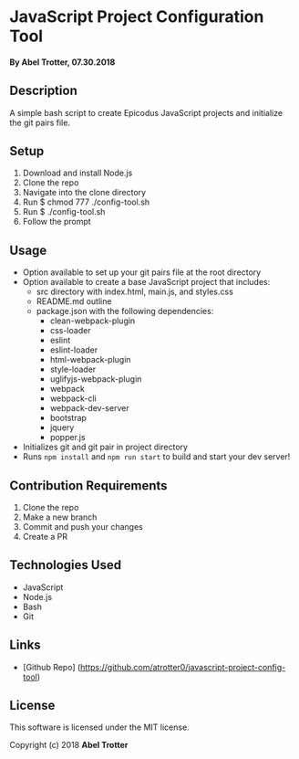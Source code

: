 # JavaScript Project Configuration Tool

#### By Abel Trotter, 07.30.2018

## Description

A simple bash script to create Epicodus JavaScript projects and initialize the git pairs file.

## Setup

1. Download and install Node.js
1. Clone the repo
1. Navigate into the clone directory
1. Run $ chmod 777 ./config-tool.sh
1. Run $ ./config-tool.sh
1. Follow the prompt


## Usage

* Option available to set up your git pairs file at the root directory
* Option available to create a base JavaScript project that includes:
  * src directory with index.html, main.js, and styles.css
  * README.md outline
  * package.json with the following dependencies:
    * clean-webpack-plugin
    * css-loader
    * eslint
    * eslint-loader
    * html-webpack-plugin
    * style-loader
    * uglifyjs-webpack-plugin
    * webpack
    * webpack-cli
    * webpack-dev-server
    * bootstrap
    * jquery
    * popper.js
* Initializes git and git pair in project directory
* Runs `npm install` and `npm run start` to build and start your dev server!

## Contribution Requirements

1. Clone the repo
1. Make a new branch
1. Commit and push your changes
1. Create a PR

## Technologies Used

* JavaScript
* Node.js
* Bash
* Git

## Links

* [Github Repo] (https://github.com/atrotter0/javascript-project-config-tool)

## License

This software is licensed under the MIT license.

Copyright (c) 2018 **Abel Trotter**